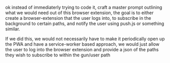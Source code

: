 ok instead of immediaterly trying to code it, craft a master prompt outlining what we would need out of this browser extension, the goal is to either create a browser-extension that the user logs into, to subscribe in the background to certain paths, and notify the user using push.js or something similar. 

If we did this, we would not necessarily have to make it periodically open up the PWA and have a service-worker based approach, we would just allow the user to log into the browser extension and provide a json of the paths they wish to subscribe to within the gun/user path